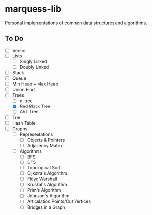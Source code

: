# marquess-lib
Personal implementations of common data structures and algorithms.

## To Do

- [ ] Vector
- [ ] Lists
  - [ ] Singly Linked
  - [ ] Doubly Linked
- [ ] Stack
- [ ] Queue
- [ ] Min Heap + Max Heap
- [ ] Union Find
- [ ] Trees
  - [ ] n-tree
  - [x] Red Black Tree
  - [ ] AVL Tree
- [ ] Trie
- [ ] Hash Table
- [ ] Graphs
  - [ ] Representations
    - [ ] Objects & Pointers
    - [ ] Adjacency Matrix
  - [ ] Algorithms
    - [ ] BFS
    - [ ] DFS
    - [ ] Topological Sort
    - [ ] Dijkstra's Algorithm
    - [ ] Floyd Warshall
    - [ ] Kruskal's Algorithm
    - [ ] Prim's Algorithm
    - [ ] Johnson's Algorithm
    - [ ] Articulation Points/Cut Vertices
    - [ ] Bridges in a Graph
